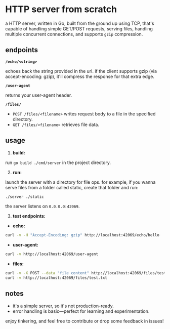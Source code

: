 # HTTP server from scratch 

a HTTP server, written in Go, built from the ground up using TCP, that's capable of handling simple GET/POST requests, serving files, handling multiple concurrent connections, and supports `gzip` compression.

## endpoints 

**`/echo/<string>`** 

echoes back the string provided in the url. if the client supports gzip (via accept-encoding: gzip), it'll compress the response for that extra edge.
 

**`/user-agent`** 

returns your user-agent header.


**`/files/`**  
  - `POST /files/<filename>` writes request body to a file in the specified directory.
  - `GET /files/<filename>` retrieves file data. 


## usage 
 
1. **build:** 

run `go build ./cmd/server` in the project directory.
 
2. **run:**

launch the server with a directory for file ops. for example, if you wanna serve files from a folder called static, create that folder and run:

```bash
./server ./static
```
the server listens on `0.0.0.0:42069`.
 
3. **test endpoints:**  
  - **echo:** 
```bash
curl -v -H "Accept-Encoding: gzip" http://localhost:42069/echo/hello
```
  - **user-agent:** 
```bash
curl -v http://localhost:42069/user-agent
```
  - **files:** 
```bash
curl -v -X POST --data "file content" http://localhost:42069/files/test.txt
curl -v http://localhost:42069/files/test.txt
```

## notes 
- it's a simple server, so it's not production-ready.
- error handling is basic—perfect for learning and experimentation.

enjoy tinkering, and feel free to contribute or drop some feedback in issues!
